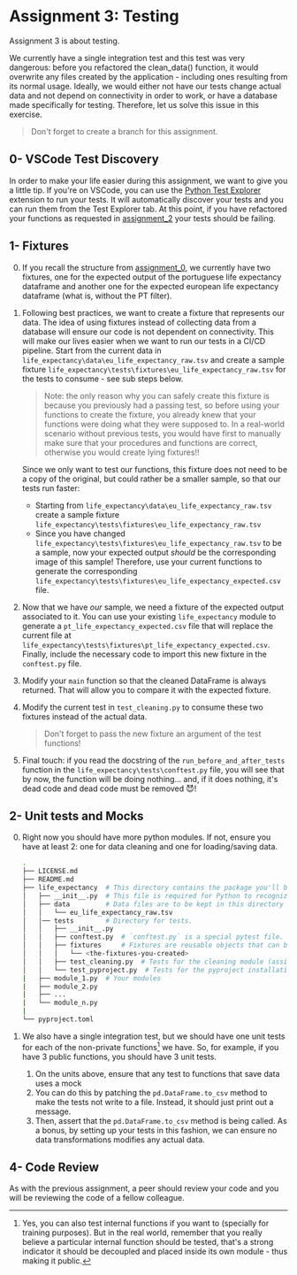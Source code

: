 # Assignment 3: Testing

Assignment 3 is about testing.

We currently have a single integration test and this test was very dangerous: before you refactored the clean_data() function, it would overwrite any files created by the application - including ones resulting from its normal usage. Ideally, we would either not have our tests change actual data and not depend on connectivity in order to work, or have a database made specifically for testing. Therefore, let us solve this issue in this exercise.

> Don't forget to create a branch for this assignment.

## 0- VSCode Test Discovery

In order to make your life easier during this assignment, we want to give you a little tip. If you're on VSCode, you can use the [Python Test Explorer](https://marketplace.visualstudio.com/items?itemName=LittleFoxTeam.vscode-python-test-adapter) extension to run your tests. It will automatically discover your tests and you can run them from the Test Explorer tab. At this point, if you have refactored your functions as requested in [assignment_2](../assignment_2/README.md) your tests should be failing.

## 1- Fixtures

0. If you recall the structure from [assignment_0](../assignment_0/README.md), we currently have two fixtures, one for the expected output of the portuguese life expectancy dataframe and another one for the expected european life expectancy dataframe (what is, without the PT filter).
1. Following best practices, we want to create a fixture that represents our data. The idea of using fixtures instead of collecting data from a database will ensure our code is not dependent on connectivity. This will make our lives easier when we want to run our tests in a CI/CD pipeline. Start from the current data in `life_expectancy\data\eu_life_expectancy_raw.tsv` and create a sample fixture `life_expectancy\tests\fixtures\eu_life_expectancy_raw.tsv` for the tests to consume - see sub steps below.

   > Note: the only reason why you can safely create this fixture is because you previously had a passing test, so before using your functions to create the fixture, you already knew that your functions were doing what they were supposed to. In a real-world scenario without previous tests, you would have first to manually make sure that your procedures and functions are correct, otherwise you would create lying fixtures!!

   Since we only want to test our functions, this fixture does not need to be a copy of the original, but could rather be a smaller sample, so that our tests run faster:

   * Starting from `life_expectancy\data\eu_life_expectancy_raw.tsv` create a sample fixture `life_expectancy\tests\fixtures\eu_life_expectancy_raw.tsv`
   * Since you have changed `life_expectancy\tests\fixtures\eu_life_expectancy_raw.tsv` to be a sample, now your expected output _should_ be the corresponding image of this sample! Therefore, use your current functions to generate the corresponding `life_expectancy\tests\fixtures\eu_life_expectancy_expected.csv` file.

2. Now that we have _our_ sample, we need a fixture of the expected output associated to it. You can use your existing `life_expectancy` module to generate a `pt_life_expectancy_expected.csv` file that will replace the current file at `life_expectancy\tests\fixtures\pt_life_expectancy_expected.csv`. Finally, include the necessary code to import this new fixture in the `conftest.py` file.
3. Modify your `main` function so that the cleaned DataFrame is always returned. That will allow you to compare it with the expected fixture.
4. Modify the current test in `test_cleaning.py` to consume these two fixtures instead of the actual data.

   > Don't forget to pass the new fixture an argument of the test functions!  

5. Final touch: if you read the docstring of the `run_before_and_after_tests` function in the `life_expectancy\tests\conftest.py` file, you will see that by now, the function will be doing nothing... and, if it does nothing, it's dead code and dead code must be removed :smiling_imp:!

## 2- Unit tests and Mocks

0. Right now you should have more python modules. If not, ensure you have at least 2: one for data cleaning and one for loading/saving data.

   ```bash
   .
   ├── LICENSE.md
   ├── README.md
   ├── life_expectancy  # This directory contains the package you'll be creating
   │   ├── __init__.py  # This file is required for Python to recognize this directory as a module
   │   ├── data         # Data files are to be kept in this directory
   │   │   └── eu_life_expectancy_raw.tsv
   │   │── tests        # Directory for tests.
   │   │   ├── __init__.py
   │   │   ├── conftest.py  # `conftest.py` is a special pytest file. It contains fixtures and plugins.
   │   │   ├── fixtures     # Fixtures are reusable objects that can be used in tests.
   │   │   │   └── <the-fixtures-you-created>
   │   │   ├── test_cleaning.py  # Tests for the cleaning module (assignment 1)
   │   │   └── test_pyproject.py  # Tests for the pyproject installation (this assignment)
   |   ├── module_1.py  # Your modules
   |   ├── module_2.py  
   |   ├── ...
   |   └── module_n.py
   |
   └── pyproject.toml
   ```

1. We also have a single integration test, but we should have one unit tests for each of the non-private functions[^1] we have. So, for example, if you have 3 public functions, you should have 3 unit tests.
   1. On the units above, ensure that any test to functions that save data uses a mock
   2. You can do this by patching the `pd.DataFrame.to_csv` method to make the tests not write to a file. Instead, it should just print out a message.
   3. Then, assert that the `pd.DataFrame.to_csv` method is being called. As a bonus, by setting up your tests in this fashion, we can ensure no data transformations modifies any actual data.

[^1]: Yes, you can also test internal functions if you want to (specially for training purposes). But in the real world, remember that you really believe a particular internal function should be tested, that's a strong indicator it should be decoupled and placed inside its own module - thus making it public.

## 4- Code Review

As with the previous assignment, a peer should review your code and you will be reviewing the code of a fellow colleague.
